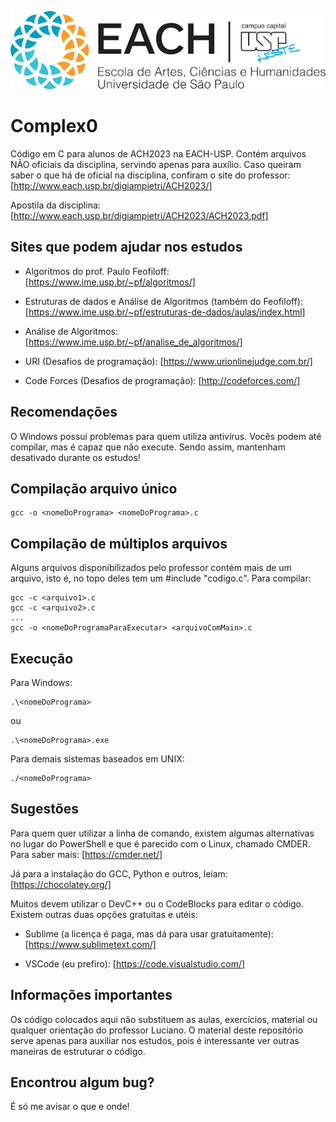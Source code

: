 ![EACH USP](img/each.png)

# Complex0
Código em C para alunos de ACH2023 na EACH-USP. 
Contém arquivos NÃO oficiais da disciplina, servindo apenas para auxílio. 
Caso queiram saber o que há de oficial na disciplina, confiram o site do professor: 
[http://www.each.usp.br/digiampietri/ACH2023/]

Apostila da disciplina: 
[http://www.each.usp.br/digiampietri/ACH2023/ACH2023.pdf]


## Sites que podem ajudar nos estudos

- Algoritmos do prof. Paulo Feofiloff: 
[https://www.ime.usp.br/~pf/algoritmos/]

- Estruturas de dados e Análise de Algoritmos (também do Feofiloff): 
[https://www.ime.usp.br/~pf/estruturas-de-dados/aulas/index.html]

- Análise de Algoritmos: 
[https://www.ime.usp.br/~pf/analise_de_algoritmos/]

- URI (Desafios de programação): 
[https://www.urionlinejudge.com.br/]

- Code Forces (Desafios de programação): 
[http://codeforces.com/]

## Recomendações

O Windows possui problemas para quem utiliza antivírus. Vocês podem até compilar, mas é capaz que não execute. Sendo assim, mantenham desativado durante os estudos!


## Compilação arquivo único

```
gcc -o <nomeDoPrograma> <nomeDoPrograma>.c
```


## Compilação de múltiplos arquivos

Alguns arquivos disponibilizados pelo professor contém mais de um arquivo, isto é, no topo deles tem um #include "codigo.c". Para compilar:

```
gcc -c <arquivo1>.c
gcc -c <arquivo2>.c
...
gcc -o <nomeDoProgramaParaExecutar> <arquivoComMain>.c
```


## Execução

Para Windows: 
```
.\<nomeDoPrograma>
```
ou 
```
.\<nomeDoPrograma>.exe
```
Para demais sistemas baseados em UNIX: 
```
./<nomeDoPrograma>
```


## Sugestões

Para quem quer utilizar a linha de comando, existem algumas alternativas no lugar do PowerShell  e que é parecido com o Linux, chamado CMDER. Para saber mais: 
[https://cmder.net/]

Já para a instalação do GCC, Python e outros, leiam: 
[https://chocolatey.org/]

Muitos devem utilizar o DevC++ ou o CodeBlocks para editar o código. Existem outras duas opções gratuitas e utéis:

- Sublime (a licença é paga, mas dá para usar gratuitamente):
[https://www.sublimetext.com/]

- VSCode (eu prefiro):
[https://code.visualstudio.com/]


## Informações importantes

Os código colocados aqui não substituem as aulas, exercícios, material ou qualquer orientação do professor Luciano. O material deste repositório serve apenas para auxiliar nos estudos, pois é interessante ver outras maneiras de estruturar o código.

## Encontrou algum bug?

É só me avisar o que e onde!
